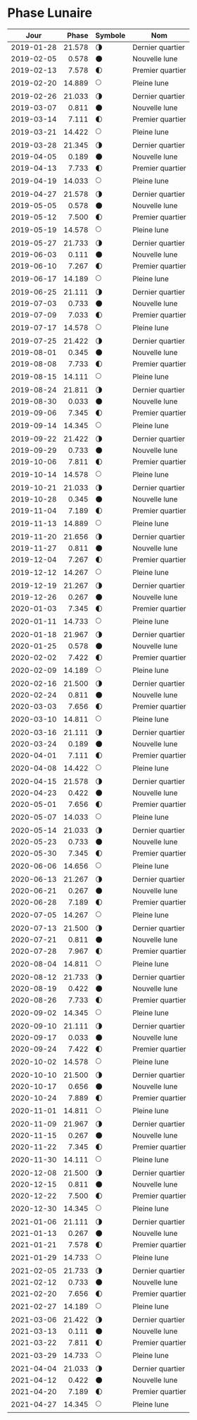 # Phase Lunaire
    
Jour       | Phase  | Symbole | Nom
-----------|-------:|---|---
2019-01-28 | 21.578 | 🌗 | Dernier quartier
2019-02-05 |  0.578 | 🌑 | Nouvelle lune
2019-02-13 |  7.578 | 🌓 | Premier quartier
2019-02-20 | 14.889 | 🌕 | Pleine lune
2019-02-26 | 21.033 | 🌗 | Dernier quartier
2019-03-07 |  0.811 | 🌑 | Nouvelle lune
2019-03-14 |  7.111 | 🌓 | Premier quartier
2019-03-21 | 14.422 | 🌕 | Pleine lune
2019-03-28 | 21.345 | 🌗 | Dernier quartier
2019-04-05 |  0.189 | 🌑 | Nouvelle lune
2019-04-13 |  7.733 | 🌓 | Premier quartier
2019-04-19 | 14.033 | 🌕 | Pleine lune
2019-04-27 | 21.578 | 🌗 | Dernier quartier
2019-05-05 |  0.578 | 🌑 | Nouvelle lune
2019-05-12 |  7.500 | 🌓 | Premier quartier
2019-05-19 | 14.578 | 🌕 | Pleine lune
2019-05-27 | 21.733 | 🌗 | Dernier quartier
2019-06-03 |  0.111 | 🌑 | Nouvelle lune
2019-06-10 |  7.267 | 🌓 | Premier quartier
2019-06-17 | 14.189 | 🌕 | Pleine lune
2019-06-25 | 21.111 | 🌗 | Dernier quartier
2019-07-03 |  0.733 | 🌑 | Nouvelle lune
2019-07-09 |  7.033 | 🌓 | Premier quartier
2019-07-17 | 14.578 | 🌕 | Pleine lune
2019-07-25 | 21.422 | 🌗 | Dernier quartier
2019-08-01 |  0.345 | 🌑 | Nouvelle lune
2019-08-08 |  7.733 | 🌓 | Premier quartier
2019-08-15 | 14.111 | 🌕 | Pleine lune
2019-08-24 | 21.811 | 🌗 | Dernier quartier
2019-08-30 |  0.033 | 🌑 | Nouvelle lune
2019-09-06 |  7.345 | 🌓 | Premier quartier
2019-09-14 | 14.345 | 🌕 | Pleine lune
2019-09-22 | 21.422 | 🌗 | Dernier quartier
2019-09-29 |  0.733 | 🌑 | Nouvelle lune
2019-10-06 |  7.811 | 🌓 | Premier quartier
2019-10-14 | 14.578 | 🌕 | Pleine lune
2019-10-21 | 21.033 | 🌗 | Dernier quartier
2019-10-28 |  0.345 | 🌑 | Nouvelle lune
2019-11-04 |  7.189 | 🌓 | Premier quartier
2019-11-13 | 14.889 | 🌕 | Pleine lune
2019-11-20 | 21.656 | 🌗 | Dernier quartier
2019-11-27 |  0.811 | 🌑 | Nouvelle lune
2019-12-04 |  7.267 | 🌓 | Premier quartier
2019-12-12 | 14.267 | 🌕 | Pleine lune
2019-12-19 | 21.267 | 🌗 | Dernier quartier
2019-12-26 |  0.267 | 🌑 | Nouvelle lune
2020-01-03 |  7.345 | 🌓 | Premier quartier
2020-01-11 | 14.733 | 🌕 | Pleine lune
2020-01-18 | 21.967 | 🌗 | Dernier quartier
2020-01-25 |  0.578 | 🌑 | Nouvelle lune
2020-02-02 |  7.422 | 🌓 | Premier quartier
2020-02-09 | 14.189 | 🌕 | Pleine lune
2020-02-16 | 21.500 | 🌗 | Dernier quartier
2020-02-24 |  0.811 | 🌑 | Nouvelle lune
2020-03-03 |  7.656 | 🌓 | Premier quartier
2020-03-10 | 14.811 | 🌕 | Pleine lune
2020-03-16 | 21.111 | 🌗 | Dernier quartier
2020-03-24 |  0.189 | 🌑 | Nouvelle lune
2020-04-01 |  7.111 | 🌓 | Premier quartier
2020-04-08 | 14.422 | 🌕 | Pleine lune
2020-04-15 | 21.578 | 🌗 | Dernier quartier
2020-04-23 |  0.422 | 🌑 | Nouvelle lune
2020-05-01 |  7.656 | 🌓 | Premier quartier
2020-05-07 | 14.033 | 🌕 | Pleine lune
2020-05-14 | 21.033 | 🌗 | Dernier quartier
2020-05-23 |  0.733 | 🌑 | Nouvelle lune
2020-05-30 |  7.345 | 🌓 | Premier quartier
2020-06-06 | 14.656 | 🌕 | Pleine lune
2020-06-13 | 21.267 | 🌗 | Dernier quartier
2020-06-21 |  0.267 | 🌑 | Nouvelle lune
2020-06-28 |  7.189 | 🌓 | Premier quartier
2020-07-05 | 14.267 | 🌕 | Pleine lune
2020-07-13 | 21.500 | 🌗 | Dernier quartier
2020-07-21 |  0.811 | 🌑 | Nouvelle lune
2020-07-28 |  7.967 | 🌓 | Premier quartier
2020-08-04 | 14.811 | 🌕 | Pleine lune
2020-08-12 | 21.733 | 🌗 | Dernier quartier
2020-08-19 |  0.422 | 🌑 | Nouvelle lune
2020-08-26 |  7.733 | 🌓 | Premier quartier
2020-09-02 | 14.345 | 🌕 | Pleine lune
2020-09-10 | 21.111 | 🌗 | Dernier quartier
2020-09-17 |  0.033 | 🌑 | Nouvelle lune
2020-09-24 |  7.422 | 🌓 | Premier quartier
2020-10-02 | 14.578 | 🌕 | Pleine lune
2020-10-10 | 21.500 | 🌗 | Dernier quartier
2020-10-17 |  0.656 | 🌑 | Nouvelle lune
2020-10-24 |  7.889 | 🌓 | Premier quartier
2020-11-01 | 14.811 | 🌕 | Pleine lune
2020-11-09 | 21.967 | 🌗 | Dernier quartier
2020-11-15 |  0.267 | 🌑 | Nouvelle lune
2020-11-22 |  7.345 | 🌓 | Premier quartier
2020-11-30 | 14.111 | 🌕 | Pleine lune
2020-12-08 | 21.500 | 🌗 | Dernier quartier
2020-12-15 |  0.811 | 🌑 | Nouvelle lune
2020-12-22 |  7.500 | 🌓 | Premier quartier
2020-12-30 | 14.345 | 🌕 | Pleine lune
2021-01-06 | 21.111 | 🌗 | Dernier quartier
2021-01-13 |  0.267 | 🌑 | Nouvelle lune
2021-01-21 |  7.578 | 🌓 | Premier quartier
2021-01-29 | 14.733 | 🌕 | Pleine lune
2021-02-05 | 21.733 | 🌗 | Dernier quartier
2021-02-12 |  0.733 | 🌑 | Nouvelle lune
2021-02-20 |  7.656 | 🌓 | Premier quartier
2021-02-27 | 14.189 | 🌕 | Pleine lune
2021-03-06 | 21.422 | 🌗 | Dernier quartier
2021-03-13 |  0.111 | 🌑 | Nouvelle lune
2021-03-22 |  7.811 | 🌓 | Premier quartier
2021-03-29 | 14.733 | 🌕 | Pleine lune
2021-04-04 | 21.033 | 🌗 | Dernier quartier
2021-04-12 |  0.422 | 🌑 | Nouvelle lune
2021-04-20 |  7.189 | 🌓 | Premier quartier
2021-04-27 | 14.345 | 🌕 | Pleine lune
